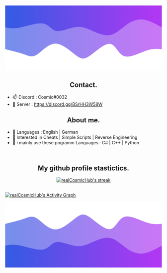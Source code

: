 ![Header](./header.png)


<h2 align="center">Contact.</h2>

- 📫 Discord  : Cosmic#0032
- 👋 Server   : https://discord.gg/BSrHH3W58W

<h2 align="center">About me.</h2>

- 🌱 Languages : English | German
- 👀 Interested in Cheats | Simple Scripts | Reverse Engineering
- 🌱 i mainly use these pogramm Languages : C# | C++ | Python

<p href="Cosmic" align="center">
    <img alt="" src=https://lanyard.cnrad.dev/api/982622509859995668/>
</p>

<!---
realCosmicHub/realCosmicHub is a ✨ special ✨ repository because its `README.md` (this file) appears on your GitHub profile.
You can click the Preview link to take a look at your changes.
--->



<h2 align="center">My github profile stastictics.</h2>

<p align="center">
    <a href="https://github.com/realCosmicHub">
        <img title="Cosmic stats" alt="realCosmicHub's streak" src="https://github-readme-streak-stats.herokuapp.com/?user=realCosmicHub&theme=dark&hide_border=true&stroke=f53b3b"/>
    </a>
</p><br>
<a href="https://github.com/realCosmicHub"><img alt="realCosmicHub's Activity Graph" src="https://activity-graph.herokuapp.com/graph?username=realCosmicHub&bg_color=0D1117&color=eca15b&line=eca15b&point=FFFFFF&hide_border=true" /></a>
 


![Footer](./footer.png)
